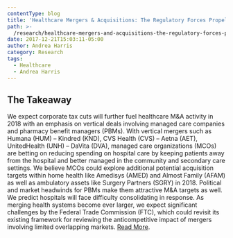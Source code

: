 ```yaml
---
contentType: blog
title: 'Healthcare Mergers & Acquisitions: The Regulatory Forces Propelling Healthcare'
path: >-
  /research/healthcare-mergers-and-acquisitions-the-regulatory-forces-propelling-healthcare/
date: 2017-12-21T15:03:11-05:00
author: Andrea Harris
category: Research
tags:
  - Healthcare
  - Andrea Harris
---
```

## **The Takeaway**

We expect corporate tax cuts will further fuel healthcare M&A activity in 2018 with an emphasis on vertical deals involving managed care companies and pharmacy benefit managers (PBMs). With vertical mergers such as Humana (HUM) – Kindred (KND), CVS Health (CVS) – Aetna (AET), UnitedHealth (UNH) – DaVita (DVA), managed care organizations (MCOs) are betting on reducing spending on hospital care by keeping patients away from the hospital and better managed in the community and secondary care settings. We believe MCOs could explore additional potential acquisition targets within home health like Amedisys (AMED) and Almost Family (AFAM) as well as ambulatory assets like Surgery Partners (SGRY) in 2018. Political and market headwinds for PBMs make them attractive M&A targets as well. We predict hospitals will face difficulty consolidating in response. As merging health systems become ever larger, we expect significant challenges by the Federal Trade Commission (FTC), which could revisit its existing framework for reviewing the anticompetitive impact of mergers involving limited overlapping markets. [Read More](https://height.bluematrix.com/sellside/EmailDocViewer?encrypt=ecc26143-c203-489b-9dab-e03738731669&mime=pdf&co=height&id=ocostello@heightllc.com&source=libraryView).
